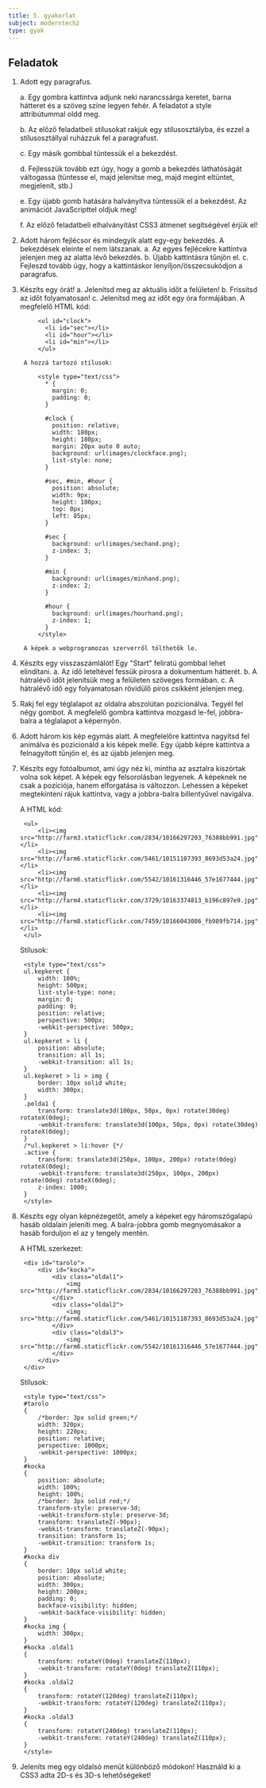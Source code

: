 ```yaml
---
title: 5. gyakorlat
subject: moderntech2
type: gyak
---
```


Feladatok
---------

1. Adott egy paragrafus.

    a. Egy gombra kattintva adjunk neki narancssárga keretet, barna hátteret és a szöveg színe legyen fehér. A feladatot a style attribútummal oldd meg.

    b. Az előző feladatbeli stílusokat rakjuk egy stílusosztályba, és ezzel a stílusosztállyal ruházzuk fel a paragrafust.

    c. Egy másik gombbal tüntessük el a bekezdést.

    d. Fejlesszük tovább ezt úgy, hogy a gomb a bekezdés láthatóságát váltogassa (tüntesse el, majd jelenítse meg, majd megint eltüntet, megjelenít, stb.)

    e. Egy újabb gomb hatására halványítva tüntessük el a bekezdést. Az animációt JavaScripttel oldjuk meg!

    f. Az előző feladatbeli elhalványítást CSS3 átmenet segítségével érjük el!

1. Adott három fejlécsor és mindegyik alatt egy-egy bekezdés. A bekezdések eleinte el nem látszanak. 
    a. Az egyes fejlécekre kattintva jelenjen meg az alatta lévő bekezdés.
    b. Újabb kattintásra tűnjön el.
    c. Fejleszd tovább úgy, hogy a kattintáskor lenyíljon/összecsukódjon a paragrafus.

1. Készíts egy órát!
    a. Jelenítsd meg az aktuális időt a felületen!
    b. Frissítsd az időt folyamatosan!
    c. Jelenítsd meg az időt egy óra formájában. A megfelelő HTML kód:
    
            <ul id="clock"> 
              <li id="sec"></li>
              <li id="hour"></li>
              <li id="min"></li>
            </ul>
            
        A hozzá tartozó stílusok:
       
            <style type="text/css">
              * {
                margin: 0;
                padding: 0;
              }
              
              #clock {
                position: relative;
                width: 180px;
                height: 180px;
                margin: 20px auto 0 auto;
                background: url(images/clockface.png);
                list-style: none;
              }
              
              #sec, #min, #hour {
                position: absolute;
                width: 9px;
                height: 180px;
                top: 0px;
                left: 85px;
              }
              
              #sec {
                background: url(images/sechand.png);
                z-index: 3;
              }
                 
              #min {
                background: url(images/minhand.png);
                z-index: 2;
              }
                 
              #hour {
                background: url(images/hourhand.png);
                z-index: 1;
              }
            </style>
            
        A képek a webprogramozas szerverről tölthetők le.
        
1. Készíts egy visszaszámlálót! Egy "Start" feliratú gombbal lehet elindítani.
    a. Az idő leteltével fessük pirosra a dokumentum hátterét.
    b. A hátralévő időt jelenítsük meg a felületen szöveges formában.
    c. A hátralévő idő egy folyamatosan rövidülő piros csíkként jelenjen meg.
    
1. Rakj fel egy téglalapot az oldalra abszolútan pozicionálva. Tegyél fel négy gombot. A megfelelő gombra kattintva mozgasd le-fel, jobbra-balra a téglalapot a képernyőn.    

1. Adott három kis kép egymás alatt. A megfelelőre kattintva nagyítsd fel animálva és pozicionáld a kis képek mellé. Egy újabb képre kattintva a felnagyított tűnjön el, és az újabb jelenjen meg.

1. Készíts egy fotóalbumot, ami úgy néz ki, mintha az asztalra kiszórtak volna sok képet. A képek egy felsorolásban legyenek. A képeknek ne csak a pozíciója, hanem elforgatása is változzon. Lehessen a képeket megtekinteni rájuk kattintva, vagy a jobbra-balra billentyűvel navigálva.

    A HTML kód:

        <ul>
            <li><img src="http://farm3.staticflickr.com/2834/10166297203_76388bb991.jpg"></li>
            <li><img src="http://farm6.staticflickr.com/5461/10151107393_8693d53a24.jpg"></li>
            <li><img src="http://farm6.staticflickr.com/5542/10161316446_57e1677444.jpg"></li>
            <li><img src="http://farm4.staticflickr.com/3729/10163374813_b196c897e9.jpg"></li>
            <li><img src="http://farm8.staticflickr.com/7459/10166043086_fb989fb714.jpg"></li>
        </ul>

    Stílusok:

        <style type="text/css">
        ul.kepkeret {
            width: 100%;
            height: 500px;
            list-style-type: none;
            margin: 0;
            padding: 0;
            position: relative;
            perspective: 500px;
            -webkit-perspective: 500px;
        }
        ul.kepkeret > li {
            position: absolute;
            transition: all 1s;
            -webkit-transition: all 1s;
        }
        ul.kepkeret > li > img {
            border: 10px solid white;
            width: 300px;
        }
        .pelda1 {
            transform: translate3d(100px, 50px, 0px) rotate(30deg) rotateX(0deg);
            -webkit-transform: translate3d(100px, 50px, 0px) rotate(30deg) rotateX(0deg);
        }
        /*ul.kepkeret > li:hover {*/
        .active {
            transform: translate3d(250px, 100px, 200px) rotate(0deg) rotateX(0deg);
            -webkit-transform: translate3d(250px, 100px, 200px) rotate(0deg) rotateX(0deg);
            z-index: 1000;
        }
        </style>

1. Készíts egy olyan képnézegetőt, amely a képeket egy háromszögalapú hasáb oldalain jeleníti meg. A balra-jobbra gomb megnyomásakor a hasáb forduljon el az y tengely mentén.

    A HTML szerkezet:

        <div id="tarolo">
            <div id="kocka">
                <div class="oldal1">
                    <img src="http://farm3.staticflickr.com/2834/10166297203_76388bb991.jpg">
                </div>
                <div class="oldal2">
                    <img src="http://farm6.staticflickr.com/5461/10151107393_8693d53a24.jpg">
                </div>
                <div class="oldal3">
                    <img src="http://farm6.staticflickr.com/5542/10161316446_57e1677444.jpg">
                </div>
            </div>
        </div>

    Stílusok:

        <style type="text/css">
        #tarolo 
        {
            /*border: 3px solid green;*/
            width: 320px;
            height: 220px;
            position: relative;
            perspective: 1000px;
            -webkit-perspective: 1000px;
        }
        #kocka 
        {
            position: absolute;
            width: 100%;
            height: 100%;
            /*border: 3px solid red;*/
            transform-style: preserve-3d;
            -webkit-transform-style: preserve-3d;
            transform: translateZ(-90px);
            -webkit-transform: translateZ(-90px);
            transition: transform 1s;
            -webkit-transition: transform 1s;
        }
        #kocka div 
        {
            border: 10px solid white;
            position: absolute;
            width: 300px;
            height: 200px;
            padding: 0; 
            backface-visibility: hidden;                        
            -webkit-backface-visibility: hidden;                        
        }
        #kocka img {
            width: 300px;
        }
        #kocka .oldal1
        {
            transform: rotateY(0deg) translateZ(110px);
            -webkit-transform: rotateY(0deg) translateZ(110px);
        }
        #kocka .oldal2
        {
            transform: rotateY(120deg) translateZ(110px);
            -webkit-transform: rotateY(120deg) translateZ(110px);
        }
        #kocka .oldal3
        {
            transform: rotateY(240deg) translateZ(110px);
            -webkit-transform: rotateY(240deg) translateZ(110px);
        }
        </style>

1. Jeleníts meg egy oldalsó menüt különböző módokon! Használd ki a CSS3 adta 2D-s és 3D-s lehetőségeket!
